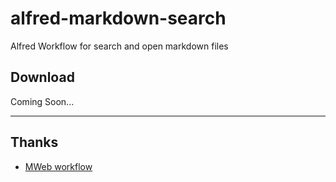 # alfred-markdown-search
Alfred Workflow for search and open markdown files


## Download

Coming Soon...

----

## Thanks

* [MWeb workflow](https://github.com/tianhao/alfred-mweb-workflow)
